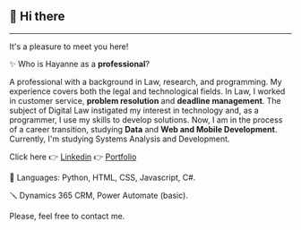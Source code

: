 ## 🖖 Hi there
-----------------------------------------------------------------------------




It's a pleasure to meet you here!




✨ Who is Hayanne as a **professional**?


A professional with a background in Law, research, and programming. My experience covers both the legal and technological fields. In Law, I worked in customer service, **problem resolution** and **deadline management**. The subject of Digital Law instigated my interest in technology and, as a programmer, I use my skills to develop solutions. Now, I am in the process of a career transition, studying **Data** and **Web and Mobile Development**. Currently, I'm studying Systems Analysis and Development.

Click here 👉 [Linkedin](https://www.linkedin.com/in/hayanne-rodrigues-carniello-cavalcante)
           👉 [Portfolio](https://www.datascienceportfol.io/hayannnecarniello)



🦄 Languages: Python, HTML, CSS, Javascript, C#.

🪛 Dynamics 365 CRM, Power Automate (basic).



Please, feel free to contact me.

